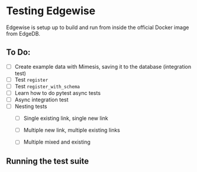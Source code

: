 # Testing Edgewise

Edgewise is setup up to build and run from inside the official Docker image from EdgeDB.

## To Do:
- [ ] Create example data with Mimesis, saving it to the database (integration test)
- [ ] Test `register`
- [ ] Test `register_with_schema`
- [ ] Learn how to do pytest async tests
- [ ] Async integration test
- [ ] Nesting tests
  - [ ] Single existing link, single new link
  - [ ] Multiple new link, multiple existing links
  - [ ] Multiple mixed and existing



## Running the test suite
